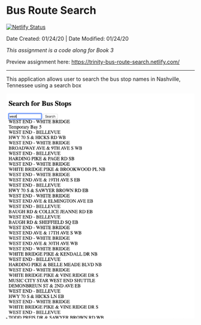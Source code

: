 # Bus Route Search
[![Netlify Status](https://api.netlify.com/api/v1/badges/892c5d43-6719-43c2-95fd-0f08de7cb84e/deploy-status)](https://app.netlify.com/sites/musing-carson-674a7e/deploys)

Date Created: 01/24/20 | Date Modified: 01/24/20

*This assignment is a code along for Book 3*

Preview assignment here: https://trinity-bus-route-search.netlify.com/
***

This application allows user to search the bus stop names in Nashville, Tennessee using a search box

![](screenshot.png)